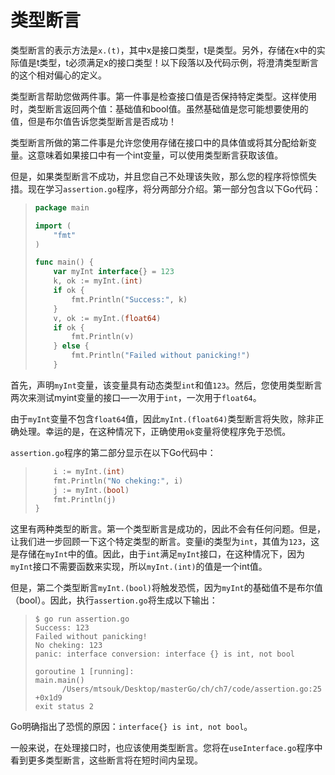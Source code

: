 # **类型断言**

类型断言的表示方法是```x.(t)```，其中x是接口类型，t是类型。另外，存储在x中的实际值是t类型，t必须满足x的接口类型！以下段落以及代码示例，将澄清类型断言的这个相对偏心的定义。

类型断言帮助您做两件事。第一件事是检查接口值是否保持特定类型。这样使用时，类型断言返回两个值：基础值和bool值。虽然基础值是您可能想要使用的值，但是布尔值告诉您类型断言是否成功！

类型断言所做的第二件事是允许您使用存储在接口中的具体值或将其分配给新变量。这意味着如果接口中有一个int变量，可以使用类型断言获取该值。

但是，如果类型断言不成功，并且您自己不处理该失败，那么您的程序将惊慌失措。现在学习```assertion.go```程序，将分两部分介绍。第一部分包含以下Go代码：

>```go
> package main
> 
> import (
>     "fmt"
> )
> 
> func main() {
>     var myInt interface{} = 123
>     k, ok := myInt.(int)
>     if ok {
>         fmt.Println("Success:", k)
>     }
>     v, ok := myInt.(float64)
>     if ok {
>         fmt.Println(v)
>     } else {
>         fmt.Println("Failed without panicking!")
>     }
>```

首先，声明```myInt```变量，该变量具有动态类型```int```和值```123```。然后，您使用类型断言两次来测试myint变量的接口—一次用于```int```，一次用于```float64```。

由于```myInt```变量不包含```float64```值，因此```myInt.(float64)```类型断言将失败，除非正确处理。幸运的是，在这种情况下，正确使用```ok```变量将使程序免于恐慌。

```assertion.go```程序的第二部分显示在以下Go代码中：

>```go
>     i := myInt.(int)
>     fmt.Println("No cheking:", i)
>     j := myInt.(bool)
>     fmt.Println(j)
> }
>```

这里有两种类型的断言。第一个类型断言是成功的，因此不会有任何问题。但是，让我们进一步回顾一下这个特定类型的断言。变量i的类型为```int```，其值为```123```，这是存储在```myInt```中的值。因此，由于```int```满足```myInt```接口，在这种情况下，因为```myInt```接口不需要函数来实现，所以```myInt.(int)```的值是一个int值。

但是，第二个类型断言```myInt.(bool)```将触发恐慌，因为```myInt```的基础值不是布尔值（bool）。因此，执行```assertion.go```将生成以下输出：

>```shell
> $ go run assertion.go
> Success: 123
> Failed without panicking!
> No cheking: 123
> panic: interface conversion: interface {} is int, not bool
>
> goroutine 1 [running]:
> main.main()
>       /Users/mtsouk/Desktop/masterGo/ch/ch7/code/assertion.go:25 +0x1d9
> exit status 2
>```

Go明确指出了恐慌的原因：```interface{} is int, not bool```。

一般来说，在处理接口时，也应该使用类型断言。您将在```useInterface.go```程序中看到更多类型断言，这些断言将在短时间内呈现。